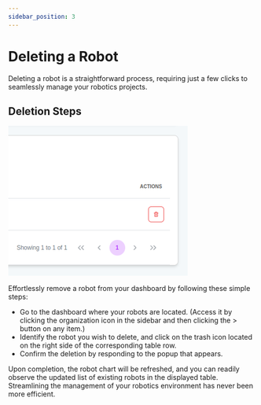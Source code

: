 ```yaml
---
sidebar_position: 3
---
```


# Deleting a Robot
Deleting a robot is a straightforward process, requiring just a few clicks to seamlessly manage your robotics projects.

<!-- ![All you need to delete an robot is just a few clicks.](./img/delete-robot.gif) -->

## Deletion Steps

![Delete Robot](./img/delete-robot.png)

Effortlessly remove a robot from your dashboard by following these simple steps:
- Go to the dashboard where your robots are located. (Access it by clicking the organization icon in the sidebar and then clicking the > button on any item.)
- Identify the robot you wish to delete, and click on the trash icon located on the right side of the corresponding table row.
- Confirm the deletion by responding to the popup that appears.

Upon completion, the robot chart will be refreshed, and you can readily observe the updated list of existing robots in the displayed table. Streamlining the management of your robotics environment has never been more efficient.